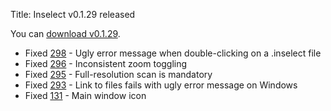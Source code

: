 Title: Inselect v0.1.29 released

You can [download v0.1.29](https://github.com/NaturalHistoryMuseum/inselect/releases/tag/v0.1.29).

- Fixed [298](https://github.com/NaturalHistoryMuseum/inselect/issues/298) - Ugly error message when double-clicking on a .inselect file
- Fixed [296](https://github.com/NaturalHistoryMuseum/inselect/issues/296) - Inconsistent zoom toggling
- Fixed [295](https://github.com/NaturalHistoryMuseum/inselect/issues/295) - Full-resolution scan is mandatory
- Fixed [293](https://github.com/NaturalHistoryMuseum/inselect/issues/293) - Link to files fails with ugly error message on Windows
- Fixed [131](https://github.com/NaturalHistoryMuseum/inselect/issues/131) - Main window icon

